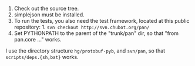   1. Check out the source tree.
  1. simplejson must be installed.
  1. To run the tests, you also need the test framework, located at this public repository:
    1. `svn checkout http://svn.chubot.org/pan/`
  1. Set PYTHONPATH to the parent of the "trunk/pan" dir, so that "from pan.core ..." works.

I use the directory structure `hg/protobuf-pyb`, and `svn/pan`, so that `scripts/deps.{sh,bat}` works.